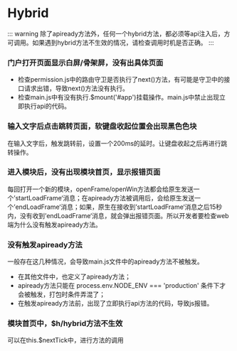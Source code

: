 # Hybrid

::: warning
除了apiready方法外，任何一个hybrid方法，都必须等api注入后，方可调用。如果遇到hybrid方法不生效的情况，请检查调用时机是否正确。
:::

### 门户打开页面显示白屏/骨架屏，没有出具体页面
- 检查permission.js中的路由守卫是否执行了next()方法，有可能是守卫中的接口请求出错，导致next()方法没有执行。
- 检查main.js中有没有执行.$mount('#app')挂载操作。main.js中禁止出现立即执行api的代码。

### 输入文字后点击跳转页面，软键盘收起位置会出现黑色色块
在输入文字后，触发跳转前，设置一个200ms的延时。让键盘收起之后再进行跳转操作。

### 进入模块后，没有出现模块首页，显示报错页面
每回打开一个新的模块，openFrame/openWin方法都会给原生发送一个’startLoadFrame‘消息；在apiready方法被调用后，会给原生发送一个’endLoadFrame‘消息；如果，原生在接收到’startLoadFrame‘消息之后15秒内，没有收到’endLoadFrame‘消息，就会弹出报错页面。所以开发者要检查web端为什么没有触发apiready方法。

### 没有触发apiready方法
一般存在这几种情况，会导致main.js文件中的apiready方法不被触发。
- 在其他文件中，也定义了apiready方法；
- apiready方法只能在 process.env.NODE_ENV === 'production' 条件下才会被触发，打包时条件弄混了；
- 在触发apiready方法前，出现了立即执行api方法的代码，导致js报错。

### 模块首页中，$h/hybrid方法不生效
可以在this.$nextTick中，进行方法的调用